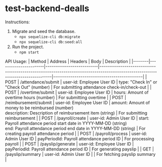 # test-backend-dealls

Instructions:
1. Migrate and seed the database.
    - `npx sequelize-cli db:migrate`
    - `npx sequelize-cli db:seed:all`
2. Run the project.
    - `npm start`

API Usage:
| Method | Address               | Headers                   | Body                                                                                                                              | Description                                  |
|--------|-----------------------|---------------------------|-----------------------------------------------------------------------------------------------------------------------------------|----------------------------------------------|
| POST   | /attendance/submit    | user-id: Employee User ID | type: "Check In" or "Check Out" (number)                                                                                          | For submitting attendance check-in/check-out |
| POST   | /overtime/submit      | user-id: Employee User ID | hours: Amount of overtime hours (number)                                                                                          | For submitting overtime                      |
| POST   | /reimbursement/submit | user-id: Employee User ID | amount: Amount of money to be reimbursed (number)<br> description: Description of reimbursement item (string)                         | For submitting reimbursement                 |
| POST   | /payroll/create       | user-id: Admin User ID    | start: Payroll attendance period start date in YYYY-MM-DD (string)<br> end: Payroll attendance period end date in YYYY-MM-DD (string) | For creating payroll attendance period       |
| POST   | /payroll/process      | user-id: Admin User ID    | payPeriodId: Payroll attendance period ID                                                                                         | For processing payroll                       |
| POST   | /payslip/generate     | user-id: Employee User ID | payPeriodId: Payroll attendance period ID                                                                                         | For generating payslip                       |
| GET    | /payslip/summary      | user-id: Admin User ID    |                                                                                                                                   | For fetching payslip summary                 |

